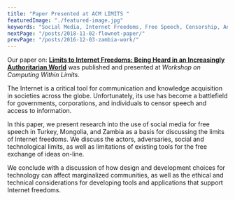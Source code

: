 ```yaml
---
title: "Paper Presented at ACM LIMITS "
featuredImage: "./featured-image.jpg"
keywords: "Social Media, Internet Freedoms, Free Speech, Censorship, Anonymity, ICTD."
nextPage: "/posts/2018-11-02-flownet-paper/"
prevPage: "/posts/2016-12-03-zambia-work/"
---
```

Our paper on: **[Limits to Internet Freedoms: Being Heard in an Increasingly Authoritarian World](/papers/Nekrasov_2017_10_LIMITS.pdf)** was published and presented at *Workshop on Computing Within Limits*.

The Internet is a critical tool for communication and knowledge acquisition in societies across the globe. Unfortunately, its use has become a battlefield for governments, corporations, and individuals to censor speech and access to information.

In this paper, we present research into the use of social media for free speech in Turkey, Mongolia, and Zambia as a basis for discussing the limits of Internet freedoms. We discuss the actors, adversaries, social and technological limits, as well as limitations of existing tools for the free exchange of ideas on-line. 

We conclude with a discussion of how design and development choices for technology can affect marginalized communities, as well as the ethical and technical considerations for developing tools and applications that support Internet freedoms.
